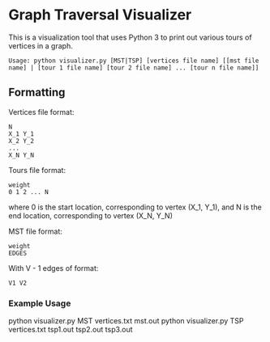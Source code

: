 # Graph Traversal Visualizer

This is a visualization tool that uses Python 3 to print out various tours of vertices in a graph.

```
Usage: python visualizer.py [MST|TSP] [vertices file name] [[mst file name] | [tour 1 file name] [tour 2 file name] ... [tour n file name]]
```

## Formatting

Vertices file format:
```
N
X_1 Y_1
X_2 Y_2
...
X_N Y_N
```

Tours file format:
```
weight
0 1 2 ... N
```
where 0 is the start location, corresponding to vertex (X_1, Y_1), and N is the end location, corresponding to vertex (X_N, Y_N)

MST file format:
```
weight
EDGES
```
With V - 1 edges of format:
```
V1 V2
```

### Example Usage
python visualizer.py MST vertices.txt mst.out
python visualizer.py TSP vertices.txt tsp1.out tsp2.out tsp3.out
